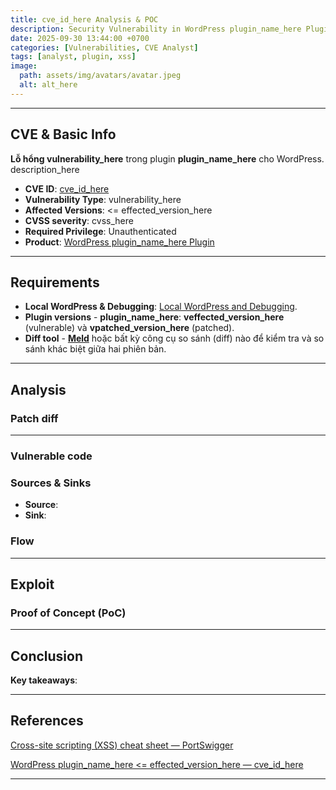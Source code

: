 ```yaml
---
title: cve_id_here Analysis & POC
description: Security Vulnerability in WordPress plugin_name_here Plugin.
date: 2025-09-30 13:44:00 +0700
categories: [Vulnerabilities, CVE Analyst]
tags: [analyst, plugin, xss]
image:
  path: assets/img/avatars/avatar.jpeg
  alt: alt_here
---
```


---

## CVE & Basic Info
**Lỗ hổng vulnerability_here** trong plugin **plugin_name_here** cho WordPress.
description_here

* **CVE ID**: [cve_id_here](https://www.cve.org/CVERecord?id=cve_id_here)
* **Vulnerability Type**: vulnerability_here
* **Affected Versions**: <= effected_version_here
* **CVSS severity**: cvss_here 
* **Required Privilege**: Unauthenticated
* **Product**: [WordPress plugin_name_here Plugin](https://wordpress.org/plugins/aio-time-clock-lite/)

---

## Requirements

* **Local WordPress & Debugging**: [Local WordPress and Debugging](https://w41bu1.github.io/posts/wordpress-local-and-debugging/).
* **Plugin versions** - **plugin_name_here**: **veffected_version_here** (vulnerable) và **vpatched_version_here** (patched).
* **Diff tool** - [**Meld**](https://meldmerge.org/) hoặc bất kỳ công cụ so sánh (diff) nào để kiểm tra và so sánh khác biệt giữa hai phiên bản.

---

## Analysis

### Patch diff


---

### Vulnerable code 
   

### Sources & Sinks

* **Source**: 
* **Sink**: 

### Flow

---

## Exploit
### Proof of Concept (PoC)

---

## Conclusion

**Key takeaways**:

---

## References

[Cross-site scripting (XSS) cheat sheet — PortSwigger](https://portswigger.net/web-security/cross-site-scripting/cheat-sheet)

[WordPress plugin_name_here <= effected_version_here — cve_id_here](patchstack_database_here)

---